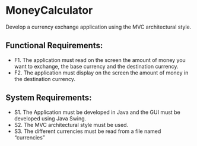 # MoneyCalculator
Develop a currency exchange application using the MVC architectural style.
## Functional Requirements:
- F1. The application must read on the screen the amount of money you want to exchange, the
base currency and the destination currency.
- F2. The application must display on the screen the amount of money in the destination
currency.
## System Requirements:
- S1. The Application must be developed in Java and the GUI must be developed using Java Swing.
- S2. The MVC architectural style must be used.
- S3. The different currencies must be read from a file named “currencies”
